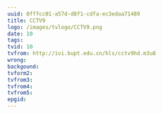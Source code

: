 ```yaml
---
uuid: 0fffcc01-a57d-d8f1-cdfa-ec3edaa71489
title: CCTV9
logo: /images/tvlogo/CCTV9.png
date: 10
tags:
tvid: 10
tvfrom: http://ivi.bupt.edu.cn/hls/cctv9hd.m3u8
wrong:
backgound:
tvform2:
tvfrom3:
tvfrom4:
tvfrom5:
epgid:
---
```


